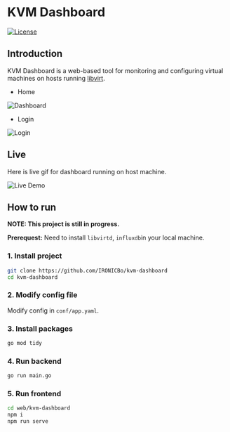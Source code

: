 # KVM Dashboard

[![License](https://img.shields.io/badge/License-Apache%202.0-blue.svg)](https://github.com/IRONICBo/kvm-dashboard/blob/master/LICENSE)



## Introduction

KVM Dashboard is a web-based tool for monitoring and configuring virtual machines on hosts running [libvirt](https://libvirt.org/).

- Home

![Dashboard](https://github.com/IRONICBo/kvm-dashboard/assets/47499836/60a8541c-0c6a-4b0e-a740-9c45a4c7cf7c)

- Login

![Login](https://github.com/IRONICBo/kvm-dashboard/assets/47499836/5bc85112-20c8-4aa8-b88a-a722c7e580f4)

## Live

Here is live gif for dashboard running on host machine.

![Live Demo](https://github.com/IRONICBo/kvm-dashboard/assets/47499836/1b90d69b-5152-4c92-9128-700b8a3e73c2)

## How to run

**NOTE: This project is still in progress.**

**Prerequest:** Need to install `libvirtd`, `influxdb`in your local machine.

### 1. Install project

```bash
git clone https://github.com/IRONICBo/kvm-dashboard
cd kvm-dashboard
```

### 2. Modify config file

Modify config in `conf/app.yaml`.

### 3. Install packages

```bash
go mod tidy
```

### 4. Run backend

```bash
go run main.go
```

### 5. Run frontend

```bash
cd web/kvm-dashboard
npm i
npm run serve
```